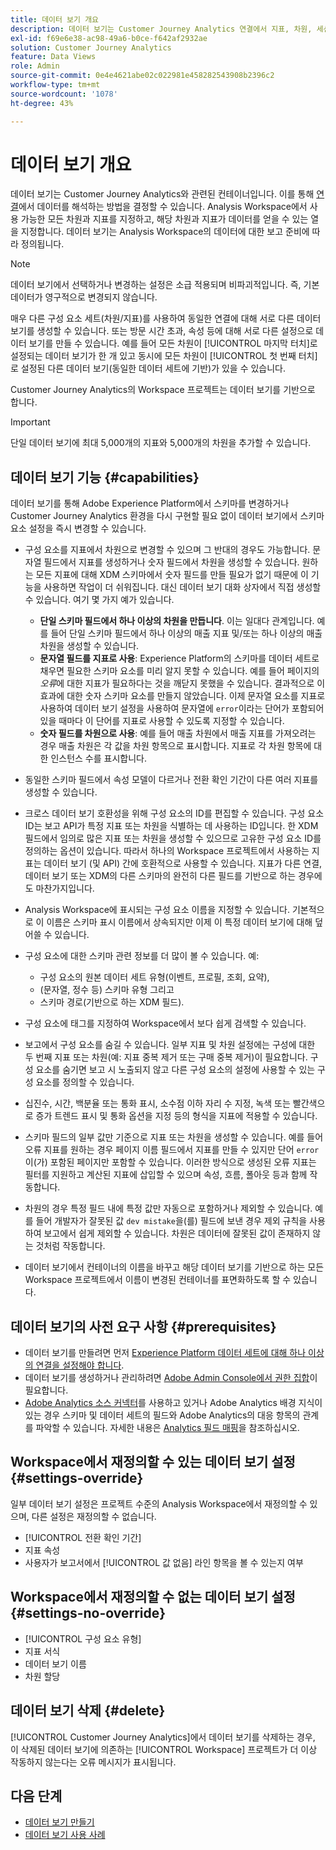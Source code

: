 ```yaml
---
title: 데이터 보기 개요
description: 데이터 보기는 Customer Journey Analytics 연결에서 지표, 차원, 세션 등과 같은 데이터 요소를 해석하는 방법을 지정합니다.
exl-id: f69e6e38-ac98-49a6-b0ce-f642af2932ae
solution: Customer Journey Analytics
feature: Data Views
role: Admin
source-git-commit: 0e4e4621abe02c022981e458282543908b2396c2
workflow-type: tm+mt
source-wordcount: '1078'
ht-degree: 43%

---
```


# 데이터 보기 개요

데이터 보기는 Customer Journey Analytics와 관련된 컨테이너입니다. 이를 통해 [연결](/help/connections/create-connection.md)에서 데이터를 해석하는 방법을 결정할 수 있습니다. Analysis Workspace에서 사용 가능한 모든 차원과 지표를 지정하고, 해당 차원과 지표가 데이터를 얻을 수 있는 열을 지정합니다. 데이터 보기는 Analysis Workspace의 데이터에 대한 보고 준비에 따라 정의됩니다.

>[!NOTE]
>
>데이터 보기에서 선택하거나 변경하는 설정은 소급 적용되며 비파괴적입니다. 즉, 기본 데이터가 영구적으로 변경되지 않습니다.

매우 다른 구성 요소 세트(차원/지표)를 사용하여 동일한 연결에 대해 서로 다른 데이터 보기를 생성할 수 있습니다. 또는 방문 시간 초과, 속성 등에 대해 서로 다른 설정으로 데이터 보기를 만들 수 있습니다. 예를 들어 모든 차원이 [!UICONTROL 마지막 터치]로 설정되는 데이터 보기가 한 개 있고 동시에 모든 차원이 [!UICONTROL 첫 번째 터치]로 설정된 다른 데이터 보기(동일한 데이터 세트에 기반)가 있을 수 있습니다.

Customer Journey Analytics의 Workspace 프로젝트는 데이터 보기를 기반으로 합니다.

>[!IMPORTANT]
>
>단일 데이터 보기에 최대 5,000개의 지표와 5,000개의 차원을 추가할 수 있습니다.

## 데이터 보기 기능 {#capabilities}

데이터 보기를 통해 Adobe Experience Platform에서 스키마를 변경하거나 Customer Journey Analytics 환경을 다시 구현할 필요 없이 데이터 보기에서 스키마 요소 설정을 즉시 변경할 수 있습니다.

* 구성 요소를 지표에서 차원으로 변경할 수 있으며 그 반대의 경우도 가능합니다. 문자열 필드에서 지표를 생성하거나 숫자 필드에서 차원을 생성할 수 있습니다. 원하는 모든 지표에 대해 XDM 스키마에서 숫자 필드를 만들 필요가 없기 때문에 이 기능을 사용하면 작업이 더 쉬워집니다. 대신 데이터 보기 대화 상자에서 직접 생성할 수 있습니다. 여기 몇 가지 예가 있습니다.
   * **단일 스키마 필드에서 하나 이상의 차원을 만듭니다**. 이는 일대다 관계입니다. 예를 들어 단일 스키마 필드에서 하나 이상의 매출 지표 및/또는 하나 이상의 매출 차원을 생성할 수 있습니다.
   * **문자열 필드를 지표로 사용**: Experience Platform의 스키마를 데이터 세트로 채우면 필요한 스키마 요소를 미리 알지 못할 수 있습니다. 예를 들어 페이지의 *오류*&#x200B;에 대한 지표가 필요하다는 것을 깨닫지 못했을 수 있습니다. 결과적으로 이 효과에 대한 숫자 스키마 요소를 만들지 않았습니다. 이제 문자열 요소를 지표로 사용하여 데이터 보기 설정을 사용하여 문자열에 `error`이라는 단어가 포함되어 있을 때마다 이 단어를 지표로 사용할 수 있도록 지정할 수 있습니다.
   * **숫자 필드를 차원으로 사용**: 예를 들어 매출 차원에서 매출 지표를 가져오려는 경우 매출 차원은 각 값을 차원 항목으로 표시합니다. 지표로 각 차원 항목에 대한 인스턴스 수를 표시합니다.

* 동일한 스키마 필드에서 속성 모델이 다르거나 전환 확인 기간이 다른 여러 지표를 생성할 수 있습니다.

* 크로스 데이터 보기 호환성을 위해 구성 요소의 ID를 편집할 수 있습니다. 구성 요소 ID는 보고 API가 특정 지표 또는 차원을 식별하는 데 사용하는 ID입니다. 한 XDM 필드에서 임의로 많은 지표 또는 차원을 생성할 수 있으므로 고유한 구성 요소 ID를 정의하는 옵션이 있습니다. 따라서 하나의 Workspace 프로젝트에서 사용하는 지표는 데이터 보기 (및 API) 간에 호환적으로 사용할 수 있습니다. 지표가 다른 연결, 데이터 보기 또는 XDM의 다른 스키마의 완전히 다른 필드를 기반으로 하는 경우에도 마찬가지입니다.

* Analysis Workspace에 표시되는 구성 요소 이름을 지정할 수 있습니다. 기본적으로 이 이름은 스키마 표시 이름에서 상속되지만 이제 이 특정 데이터 보기에 대해 덮어쓸 수 있습니다.

* 구성 요소에 대한 스키마 관련 정보를 더 많이 볼 수 있습니다. 예:

   * 구성 요소의 원본 데이터 세트 유형(이벤트, 프로필, 조회, 요약),
   * (문자열, 정수 등) 스키마 유형 그리고
   * 스키마 경로(기반으로 하는 XDM 필드).

* 구성 요소에 태그를 지정하여 Workspace에서 보다 쉽게 검색할 수 있습니다.

* 보고에서 구성 요소를 숨길 수 있습니다. 일부 지표 및 차원 설정에는 구성에 대한 두 번째 지표 또는 차원(예: 지표 중복 제거 또는 구매 중복 제거)이 필요합니다. 구성 요소를 숨기면 보고 시 노출되지 않고 다른 구성 요소의 설정에 사용할 수 있는 구성 요소를 정의할 수 있습니다.

* 십진수, 시간, 백분율 또는 통화 표시, 소수점 이하 자리 수 지정, 녹색 또는 빨간색으로 증가 트렌드 표시 및 통화 옵션을 지정 등의 형식을 지표에 적용할 수 있습니다.

* 스키마 필드의 일부 값만 기준으로 지표 또는 차원을 생성할 수 있습니다. 예를 들어 오류 지표를 원하는 경우 페이지 이름 필드에서 지표를 만들 수 있지만 단어 `error`이(가) 포함된 페이지만 포함할 수 있습니다. 이러한 방식으로 생성된 오류 지표는 필터를 지원하고 계산된 지표에 삽입할 수 있으며 속성, 흐름, 폴아웃 등과 함께 작동합니다.

* 차원의 경우 특정 필드 내에 특정 값만 자동으로 포함하거나 제외할 수 있습니다. 예를 들어 개발자가 잘못된 값 `dev mistake`을(를) 필드에 보낸 경우 제외 규칙을 사용하여 보고에서 쉽게 제외할 수 있습니다. 차원은 데이터에 잘못된 값이 존재하지 않는 것처럼 작동합니다.

* 데이터 보기에서 컨테이너의 이름을 바꾸고 해당 데이터 보기를 기반으로 하는 모든 Workspace 프로젝트에서 이름이 변경된 컨테이너를 표면화하도록 할 수 있습니다.

## 데이터 보기의 사전 요구 사항 {#prerequisites}

* 데이터 보기를 만들려면 먼저 [Experience Platform 데이터 세트에 대해 하나 이상의 연결을 설정해야 합니다](/help/connections/create-connection.md).
* 데이터 보기를 생성하거나 관리하려면 [Adobe Admin Console에서 권한 집합](https://experienceleague.adobe.com/en/docs/analytics-platform/using/cja-overview/cja-overview)이 필요합니다.
* [Adobe Analytics 소스 커넥터](/help/data-ingestion/analytics.md)를 사용하고 있거나 Adobe Analytics 배경 지식이 있는 경우 스키마 및 데이터 세트의 필드와 Adobe Analytics의 대응 항목의 관계를 파악할 수 있습니다. 자세한 내용은 [Analytics 필드 매핑](https://experienceleague.adobe.com/en/docs/experience-platform/sources/connectors/adobe-applications/mapping/analytics)을 참조하십시오.

## Workspace에서 재정의할 수 있는 데이터 보기 설정 {#settings-override}

일부 데이터 보기 설정은 프로젝트 수준의 Analysis Workspace에서 재정의할 수 있으며, 다른 설정은 재정의할 수 없습니다.

* [!UICONTROL 전환 확인 기간]
* 지표 속성
* 사용자가 보고서에서 [!UICONTROL 값 없음] 라인 항목을 볼 수 있는지 여부

## Workspace에서 재정의할 수 없는 데이터 보기 설정 {#settings-no-override}

* [!UICONTROL 구성 요소 유형]
* 지표 서식
* 데이터 보기 이름
* 차원 할당

## 데이터 보기 삭제 {#delete}

[!UICONTROL Customer Journey Analytics]에서 데이터 보기를 삭제하는 경우, 이 삭제된 데이터 보기에 의존하는 [!UICONTROL Workspace] 프로젝트가 더 이상 작동하지 않는다는 오류 메시지가 표시됩니다.

## 다음 단계

* [데이터 보기 만들기](/help/data-views/create-dataview.md)
* [데이터 보기 사용 사례](/help/use-cases/data-views/data-views-usecases.md)
